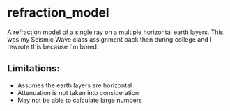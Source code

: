 # refraction_model
A refraction model of a single ray on a multiple horizontal earth layers. This was my Seismic Wave class assignment back then during college and I rewrote this because I'm bored.

## Limitations:
- Assumes the earth layers are horizontal
- Attenuation is not taken into consideration
- May not be able to calculate large numbers
